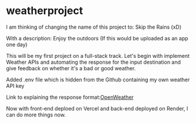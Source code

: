 # weatherproject
I am thinking of changing the name of this project to: Skip the Rains  (xD)

With a description: Enjoy the outdoors (If this would be uploaded as an app one day)

This will be my first project on a full-stack track. 
Let's begin with implement Weather APIs and automating the response for the input destination and give feedback on whether it's a bad or good weather.

Added .env file which is hidden from the Github containing my own weather API key

Link to explaining the response format:[OpenWeather](https://openweathermap.org/current#format)

Now with front-end deploed on Vercel and back-end deployed on Render, I can do more things now.
